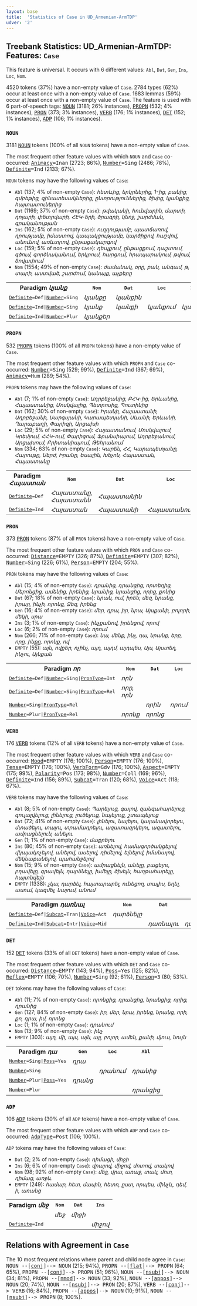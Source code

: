 ```yaml
---
layout: base
title:  'Statistics of Case in UD_Armenian-ArmTDP'
udver: '2'
---
```


## Treebank Statistics: UD_Armenian-ArmTDP: Features: `Case`

This feature is universal.
It occurs with 6 different values: `Abl`, `Dat`, `Gen`, `Ins`, `Loc`, `Nom`.

4520 tokens (37%) have a non-empty value of `Case`.
2784 types (62%) occur at least once with a non-empty value of `Case`.
1683 lemmas (59%) occur at least once with a non-empty value of `Case`.
The feature is used with 6 part-of-speech tags: <tt><a href="hy_armtdp-pos-NOUN.html">NOUN</a></tt> (3181; 26% instances), <tt><a href="hy_armtdp-pos-PROPN.html">PROPN</a></tt> (532; 4% instances), <tt><a href="hy_armtdp-pos-PRON.html">PRON</a></tt> (373; 3% instances), <tt><a href="hy_armtdp-pos-VERB.html">VERB</a></tt> (176; 1% instances), <tt><a href="hy_armtdp-pos-DET.html">DET</a></tt> (152; 1% instances), <tt><a href="hy_armtdp-pos-ADP.html">ADP</a></tt> (106; 1% instances).

### `NOUN`

3181 <tt><a href="hy_armtdp-pos-NOUN.html">NOUN</a></tt> tokens (100% of all `NOUN` tokens) have a non-empty value of `Case`.

The most frequent other feature values with which `NOUN` and `Case` co-occurred: <tt><a href="hy_armtdp-feat-Animacy.html">Animacy</a></tt><tt>=Inan</tt> (2723; 86%), <tt><a href="hy_armtdp-feat-Number.html">Number</a></tt><tt>=Sing</tt> (2486; 78%), <tt><a href="hy_armtdp-feat-Definite.html">Definite</a></tt><tt>=Ind</tt> (2133; 67%).

`NOUN` tokens may have the following values of `Case`:

* `Abl` (137; 4% of non-empty `Case`): <em>հետևից, երկրներից, 1-ից, բանից, գմբեթից, զինատեսակներից, ընտրություններից, ծխից, կյանքից, հայտատուներից</em>
* `Dat` (1169; 37% of non-empty `Case`): <em>թվականի, հունվարին, մարտի, դոլարի, փետրվարի, ՀԷԿ-երի, ծրագրի, կնոջ, շարժման, գրականության</em>
* `Ins` (162; 5% of non-empty `Case`): <em>ուղղությամբ, պատճառով, դրությամբ, իմաստով, կապակցությամբ, կարծիքով, հաշվով, անունով, առևտրով, ընթացակարգով</em>
* `Loc` (159; 5% of non-empty `Case`): <em>դեպքում, ընթացքում, դաշտում, գծում, գործնականում, երկրում, հարցում, հրապարակում, թվում, ծովափում</em>
* `Nom` (1554; 49% of non-empty `Case`): <em>ժամանակ, օրը, բան, անգամ, թ, տարի, աստված, շարժում, կանայք, աչքերը</em>

<table>
  <tr><th>Paradigm <i>կյանք</i></th><th><tt>Nom</tt></th><th><tt>Dat</tt></th><th><tt>Loc</tt></th><th><tt>Ins</tt></th><th><tt>Abl</tt></th></tr>
  <tr><td><tt><tt><a href="hy_armtdp-feat-Definite.html">Definite</a></tt><tt>=Def</tt>|<tt><a href="hy_armtdp-feat-Number.html">Number</a></tt><tt>=Sing</tt></tt></td><td><em>կյանքը</em></td><td><em>կյանքին</em></td><td></td><td></td><td></td></tr>
  <tr><td><tt><tt><a href="hy_armtdp-feat-Definite.html">Definite</a></tt><tt>=Ind</tt>|<tt><a href="hy_armtdp-feat-Number.html">Number</a></tt><tt>=Sing</tt></tt></td><td><em>կյանք</em></td><td><em>կյանքի</em></td><td><em>կյանքում</em></td><td><em>կյանքով</em></td><td><em>կյանքից</em></td></tr>
  <tr><td><tt><tt><a href="hy_armtdp-feat-Definite.html">Definite</a></tt><tt>=Ind</tt>|<tt><a href="hy_armtdp-feat-Number.html">Number</a></tt><tt>=Plur</tt></tt></td><td><em>կյանքեր</em></td><td></td><td></td><td></td><td></td></tr>
</table>

### `PROPN`

532 <tt><a href="hy_armtdp-pos-PROPN.html">PROPN</a></tt> tokens (100% of all `PROPN` tokens) have a non-empty value of `Case`.

The most frequent other feature values with which `PROPN` and `Case` co-occurred: <tt><a href="hy_armtdp-feat-Number.html">Number</a></tt><tt>=Sing</tt> (529; 99%), <tt><a href="hy_armtdp-feat-Definite.html">Definite</a></tt><tt>=Ind</tt> (367; 69%), <tt><a href="hy_armtdp-feat-Animacy.html">Animacy</a></tt><tt>=Hum</tt> (289; 54%).

`PROPN` tokens may have the following values of `Case`:

* `Abl` (7; 1% of non-empty `Case`): <em>Ադրբեջանից, ԲՀԿ-ից, Երևանից, Հայաստանից, Մոսկվայից, Պետրոսից, Պուտինից</em>
* `Dat` (162; 30% of non-empty `Case`): <em>Իրանի, Հայաստանի, Ադրբեջանի, Սարգսյանի, Կարապետյանի, Սևանի, Երևանի, Ղարաբաղի, Փարիզի, Արցախի</em>
* `Loc` (29; 5% of non-empty `Case`): <em>Հայաստանում, Մոսկվայում, Կրեմլում, ՀՀԿ-ում, Փարիզում, Ֆրանսիայում, Ադրբեջանում, Արցախում, Բրիտանիայում, Թեհրանում</em>
* `Nom` (334; 63% of non-empty `Case`): <em>Կարեն, ՀՀ, Կարապետյանը, Հարութը, Սերժ, Իրանը, Եսային, Խեչոն, Հայաստան, Հայաստանը</em>

<table>
  <tr><th>Paradigm <i>Հայաստան</i></th><th><tt>Nom</tt></th><th><tt>Dat</tt></th><th><tt>Loc</tt></th><th><tt>Abl</tt></th></tr>
  <tr><td><tt><tt><a href="hy_armtdp-feat-Definite.html">Definite</a></tt><tt>=Def</tt></tt></td><td><em>Հայաստանը, Հայաստանն</em></td><td><em>Հայաստանին</em></td><td></td><td></td></tr>
  <tr><td><tt><tt><a href="hy_armtdp-feat-Definite.html">Definite</a></tt><tt>=Ind</tt></tt></td><td><em>Հայաստան</em></td><td><em>Հայաստանի</em></td><td><em>Հայաստանում</em></td><td><em>Հայաստանից</em></td></tr>
</table>

### `PRON`

373 <tt><a href="hy_armtdp-pos-PRON.html">PRON</a></tt> tokens (87% of all `PRON` tokens) have a non-empty value of `Case`.

The most frequent other feature values with which `PRON` and `Case` co-occurred: <tt><a href="hy_armtdp-feat-Distance.html">Distance</a></tt><tt>=EMPTY</tt> (326; 87%), <tt><a href="hy_armtdp-feat-Definite.html">Definite</a></tt><tt>=EMPTY</tt> (307; 82%), <tt><a href="hy_armtdp-feat-Number.html">Number</a></tt><tt>=Sing</tt> (226; 61%), <tt><a href="hy_armtdp-feat-Person.html">Person</a></tt><tt>=EMPTY</tt> (204; 55%).

`PRON` tokens may have the following values of `Case`:

* `Abl` (15; 4% of non-empty `Case`): <em>դրանից, դրանցից, որտեղից, Մերոնցից, ամենից, իրենից, նրանից, նրանցից, որից, քոնից</em>
* `Dat` (67; 18% of non-empty `Case`): <em>նրան, ում, իրեն, մեզ, նրանց, իրար, ինչի, որոնց, Ձեզ, իրենց</em>
* `Gen` (16; 4% of non-empty `Case`): <em>մեր, դրա, իր, նրա, Այսքանի, բոլորի, մեկի, սրա</em>
* `Ins` (3; 1% of non-empty `Case`): <em>ինչքանով, իրենցով, որով</em>
* `Loc` (6; 2% of non-empty `Case`): <em>որում</em>
* `Nom` (266; 71% of non-empty `Case`): <em>նա, մենք, ինչ, դա, նրանք, երբ, որը, ինքը, որոնք, ով</em>
* `EMPTY` (55): <em>այն, ովքեր, ոչինչ, այդ, այդմ, այդպես, Այս, Այստեղ, ինչու, Այնքան</em>

<table>
  <tr><th>Paradigm <i>որ</i></th><th><tt>Nom</tt></th><th><tt>Dat</tt></th><th><tt>Loc</tt></th><th><tt>Ins</tt></th><th><tt>Abl</tt></th></tr>
  <tr><td><tt><tt><a href="hy_armtdp-feat-Definite.html">Definite</a></tt><tt>=Def</tt>|<tt><a href="hy_armtdp-feat-Number.html">Number</a></tt><tt>=Sing</tt>|<tt><a href="hy_armtdp-feat-PronType.html">PronType</a></tt><tt>=Int</tt></tt></td><td><em>որն</em></td><td></td><td></td><td></td><td></td></tr>
  <tr><td><tt><tt><a href="hy_armtdp-feat-Definite.html">Definite</a></tt><tt>=Def</tt>|<tt><a href="hy_armtdp-feat-Number.html">Number</a></tt><tt>=Sing</tt>|<tt><a href="hy_armtdp-feat-PronType.html">PronType</a></tt><tt>=Rel</tt></tt></td><td><em>որը, որն</em></td><td></td><td></td><td></td><td></td></tr>
  <tr><td><tt><tt><a href="hy_armtdp-feat-Number.html">Number</a></tt><tt>=Sing</tt>|<tt><a href="hy_armtdp-feat-PronType.html">PronType</a></tt><tt>=Rel</tt></tt></td><td></td><td><em>որին</em></td><td><em>որում</em></td><td><em>որով</em></td><td><em>որից</em></td></tr>
  <tr><td><tt><tt><a href="hy_armtdp-feat-Number.html">Number</a></tt><tt>=Plur</tt>|<tt><a href="hy_armtdp-feat-PronType.html">PronType</a></tt><tt>=Rel</tt></tt></td><td><em>որոնք</em></td><td><em>որոնց</em></td><td></td><td></td><td></td></tr>
</table>

### `VERB`

176 <tt><a href="hy_armtdp-pos-VERB.html">VERB</a></tt> tokens (12% of all `VERB` tokens) have a non-empty value of `Case`.

The most frequent other feature values with which `VERB` and `Case` co-occurred: <tt><a href="hy_armtdp-feat-Mood.html">Mood</a></tt><tt>=EMPTY</tt> (176; 100%), <tt><a href="hy_armtdp-feat-Person.html">Person</a></tt><tt>=EMPTY</tt> (176; 100%), <tt><a href="hy_armtdp-feat-Tense.html">Tense</a></tt><tt>=EMPTY</tt> (176; 100%), <tt><a href="hy_armtdp-feat-VerbForm.html">VerbForm</a></tt><tt>=Gdv</tt> (176; 100%), <tt><a href="hy_armtdp-feat-Aspect.html">Aspect</a></tt><tt>=EMPTY</tt> (175; 99%), <tt><a href="hy_armtdp-feat-Polarity.html">Polarity</a></tt><tt>=Pos</tt> (173; 98%), <tt><a href="hy_armtdp-feat-Number.html">Number</a></tt><tt>=Coll</tt> (169; 96%), <tt><a href="hy_armtdp-feat-Definite.html">Definite</a></tt><tt>=Ind</tt> (156; 89%), <tt><a href="hy_armtdp-feat-Subcat.html">Subcat</a></tt><tt>=Tran</tt> (120; 68%), <tt><a href="hy_armtdp-feat-Voice.html">Voice</a></tt><tt>=Act</tt> (118; 67%).

`VERB` tokens may have the following values of `Case`:

* `Abl` (8; 5% of non-empty `Case`): <em>Պարելուց, գալով, զանգահարելուց, զուլալվելուց, լինելուց, լուծելուց, նայելուց, շտապելուց</em>
* `Dat` (72; 41% of non-empty `Case`): <em>լինելու, նայելու, կալանավորելու, մտածելու, տալու, տրամադրելու, ազատազրկելու, ազատելու, ամրացնելուն, անելու</em>
* `Gen` (1; 1% of non-empty `Case`): <em>մաքրելու</em>
* `Ins` (80; 45% of non-empty `Case`): <em>առնելով, համագործակցելով, վկայակոչելով, անելով, ասելով, դիմելով, ելնելով, իմանալով, մեկնաբանելով, պահանջելով</em>
* `Nom` (15; 9% of non-empty `Case`): <em>ամրացնելն, անելը, բացելու, բղավելը, գրավելն, դարձնելը, խմելը, ծխելն, հաղթահարելը, հայտնվելն</em>
* `EMPTY` (1338): <em>չկա, դարձել, հայտարարել, ունեցող, տալիս, եղել, ասում, կազմել, նայում, անում</em>

<table>
  <tr><th>Paradigm <i>դառնալ</i></th><th><tt>Nom</tt></th><th><tt>Dat</tt></th><th><tt>Ins</tt></th></tr>
  <tr><td><tt><tt><a href="hy_armtdp-feat-Definite.html">Definite</a></tt><tt>=Def</tt>|<tt><a href="hy_armtdp-feat-Subcat.html">Subcat</a></tt><tt>=Tran</tt>|<tt><a href="hy_armtdp-feat-Voice.html">Voice</a></tt><tt>=Act</tt></tt></td><td><em>դարձնելը</em></td><td></td><td></td></tr>
  <tr><td><tt><tt><a href="hy_armtdp-feat-Definite.html">Definite</a></tt><tt>=Ind</tt>|<tt><a href="hy_armtdp-feat-Subcat.html">Subcat</a></tt><tt>=Intr</tt>|<tt><a href="hy_armtdp-feat-Voice.html">Voice</a></tt><tt>=Mid</tt></tt></td><td></td><td><em>դառնալու</em></td><td><em>դառնալով</em></td></tr>
</table>

### `DET`

152 <tt><a href="hy_armtdp-pos-DET.html">DET</a></tt> tokens (33% of all `DET` tokens) have a non-empty value of `Case`.

The most frequent other feature values with which `DET` and `Case` co-occurred: <tt><a href="hy_armtdp-feat-Distance.html">Distance</a></tt><tt>=EMPTY</tt> (143; 94%), <tt><a href="hy_armtdp-feat-Poss.html">Poss</a></tt><tt>=Yes</tt> (125; 82%), <tt><a href="hy_armtdp-feat-Reflex.html">Reflex</a></tt><tt>=EMPTY</tt> (106; 70%), <tt><a href="hy_armtdp-feat-Number.html">Number</a></tt><tt>=Sing</tt> (92; 61%), <tt><a href="hy_armtdp-feat-Person.html">Person</a></tt><tt>=3</tt> (80; 53%).

`DET` tokens may have the following values of `Case`:

* `Abl` (11; 7% of non-empty `Case`): <em>որոնցից, դրանցից, նրանցից, որից, դրանից</em>
* `Gen` (127; 84% of non-empty `Case`): <em>իր, մեր, նրա, իրենց, նրանց, որի, քո, դրա, իմ, որոնց</em>
* `Loc` (1; 1% of non-empty `Case`): <em>դրանում</em>
* `Nom` (13; 9% of non-empty `Case`): <em>ինչ</em>
* `EMPTY` (303): <em>այդ, մի, այս, այն, այլ, բոլոր, ամեն, քանի, մյուս, նույն</em>

<table>
  <tr><th>Paradigm <i>դա</i></th><th><tt>Gen</tt></th><th><tt>Loc</tt></th><th><tt>Abl</tt></th></tr>
  <tr><td><tt><tt><a href="hy_armtdp-feat-Number.html">Number</a></tt><tt>=Sing</tt>|<tt><a href="hy_armtdp-feat-Poss.html">Poss</a></tt><tt>=Yes</tt></tt></td><td><em>դրա</em></td><td></td><td></td></tr>
  <tr><td><tt><tt><a href="hy_armtdp-feat-Number.html">Number</a></tt><tt>=Sing</tt></tt></td><td></td><td><em>դրանում</em></td><td><em>դրանից</em></td></tr>
  <tr><td><tt><tt><a href="hy_armtdp-feat-Number.html">Number</a></tt><tt>=Plur</tt>|<tt><a href="hy_armtdp-feat-Poss.html">Poss</a></tt><tt>=Yes</tt></tt></td><td><em>դրանց</em></td><td></td><td></td></tr>
  <tr><td><tt><tt><a href="hy_armtdp-feat-Number.html">Number</a></tt><tt>=Plur</tt></tt></td><td></td><td></td><td><em>դրանցից</em></td></tr>
</table>

### `ADP`

106 <tt><a href="hy_armtdp-pos-ADP.html">ADP</a></tt> tokens (30% of all `ADP` tokens) have a non-empty value of `Case`.

The most frequent other feature values with which `ADP` and `Case` co-occurred: <tt><a href="hy_armtdp-feat-AdpType.html">AdpType</a></tt><tt>=Post</tt> (106; 100%).

`ADP` tokens may have the following values of `Case`:

* `Dat` (2; 2% of non-empty `Case`): <em>դիմացի, միջի</em>
* `Ins` (6; 6% of non-empty `Case`): <em>վրայով, միջով, մոտով, տակով</em>
* `Nom` (98; 92% of non-empty `Case`): <em>մեջ, վրա, առաջ, տակ, մոտ, դիմաց, առջև</em>
* `EMPTY` (249): <em>համար, հետ, մասին, հետո, ըստ, որպես, մինչև, դեմ, ի, առանց</em>

<table>
  <tr><th>Paradigm <i>մեջ</i></th><th><tt>Nom</tt></th><th><tt>Dat</tt></th><th><tt>Ins</tt></th></tr>
  <tr><td><tt></tt></td><td><em>մեջ</em></td><td><em>միջի</em></td><td></td></tr>
  <tr><td><tt><tt><a href="hy_armtdp-feat-Definite.html">Definite</a></tt><tt>=Ind</tt></tt></td><td></td><td></td><td><em>միջով</em></td></tr>
</table>

## Relations with Agreement in `Case`

The 10 most frequent relations where parent and child node agree in `Case`:
<tt>NOUN --[<tt><a href="hy_armtdp-dep-conj.html">conj</a></tt>]--> NOUN</tt> (215; 94%),
<tt>PROPN --[<tt><a href="hy_armtdp-dep-flat.html">flat</a></tt>]--> PROPN</tt> (64; 65%),
<tt>PROPN --[<tt><a href="hy_armtdp-dep-conj.html">conj</a></tt>]--> PROPN</tt> (51; 96%),
<tt>NOUN --[<tt><a href="hy_armtdp-dep-nsubj.html">nsubj</a></tt>]--> NOUN</tt> (34; 81%),
<tt>PROPN --[<tt><a href="hy_armtdp-dep-nmod.html">nmod</a></tt>]--> NOUN</tt> (33; 92%),
<tt>NOUN --[<tt><a href="hy_armtdp-dep-appos.html">appos</a></tt>]--> NOUN</tt> (20; 74%),
<tt>NOUN --[<tt><a href="hy_armtdp-dep-nsubj.html">nsubj</a></tt>]--> PRON</tt> (20; 87%),
<tt>VERB --[<tt><a href="hy_armtdp-dep-conj.html">conj</a></tt>]--> VERB</tt> (16; 84%),
<tt>PROPN --[<tt><a href="hy_armtdp-dep-appos.html">appos</a></tt>]--> NOUN</tt> (10; 91%),
<tt>NOUN --[<tt><a href="hy_armtdp-dep-nsubj.html">nsubj</a></tt>]--> PROPN</tt> (8; 100%).

